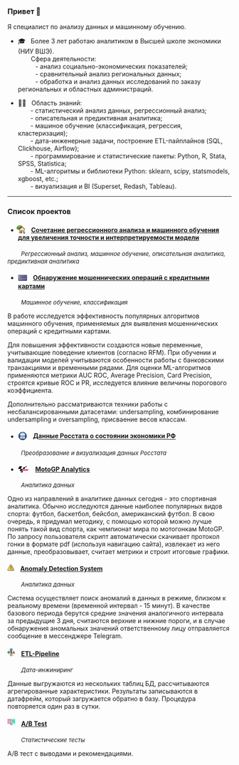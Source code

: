 ### Привет &#x1F44B;

Я специалист по анализу данных и машинному обучению.  
* 🎓 &nbsp; Более 3 лет работаю аналитиком в Высшей школе экономики (НИУ ВШЭ).  
&ensp;&ensp;&ensp;&nbsp;&nbsp;Сфера деятельности:  
&ensp;&ensp;&ensp;&ensp;&ensp; - анализ социально-экономических показателей;  
&ensp;&ensp;&ensp;&ensp;&ensp; - сравнительный анализ региональных данных;  
&ensp;&ensp;&ensp;&ensp;&ensp; - обработка и анализ данных исследований по заказу региональных и областных администраций.
   
* 👷‍♂️ &nbsp; Область знаний:  
    &ensp;&ensp;&ensp;&ensp;\- статистический анализ данных, регрессионный анализ;  
    &ensp;&ensp;&ensp;&ensp;\- описательная и предиктивная аналитика;  
    &ensp;&ensp;&ensp;&ensp;\- машиное обучение (классификация, регрессия, кластеризация);  
    &ensp;&ensp;&ensp;&ensp;\- дата-инженерные задачи, построение ETL-пайплайнов (SQL, Clickhouse, Airflow);  
    &ensp;&ensp;&ensp;&ensp;\- программирование и статистические пакеты: Python, R, Stata, SPSS, Statistica;  
    &ensp;&ensp;&ensp;&ensp;\- ML-алгоритмы и библиотеки Python: sklearn, scipy, statsmodels, xgboost, etc.;  
    &ensp;&ensp;&ensp;&ensp;\- визуализация и BI (Superset, Redash, Tableau).

<hr style='color:red'>

### Список проектов

- #### <img src='img/logo-house.png' valign='-0.2em' width='20' style='margin-left:-0.3em;'> &ensp; [Сочетание регрессионного анализа и машинного обучения для увеличения точности и интерпретируемости модели](https://a-chasovsky.github.io/house-prices/)

<font size='2'> &ensp; &ensp; &ensp; *Регрессионный анализ, машинное обучение, описательная аналитика, предиктивная аналитика* </font>




- #### <img src='img/logo-credit-card.png' valign='-0.35em' width='20'> &ensp; [Обнаружение мошеннических операций с кредитными картами](https://a-chasovsky.github.io/credit-card-fraud-detection/)

<font size='2'> &ensp; &ensp; &ensp; *Машинное обучение, классификация* </font>

В работе исследуется эффективность популярных алгоритмов машинного обучения, применяемых для выявления мошеннических операций с кредитными картами. 

Для повышения эффективности создаются новые переменные, учитывающие поведение клиентов (согласно RFM). При обучении и валидации моделей учитываются особенности работы с банковскими транзакциями и временными рядами. Для оценки ML-алгоритмов применяются метрики AUC ROC, Average Precision, Card Precision, строятся кривые ROC и PR, исследуется влияние величины порогового коэффициента. 

Дополнительно рассматриваются техники работы с несбалансированными датасетами: undersampling, комбинирование undersampling и oversampling, присваение весов классам. 

- #### <img src='img/logo-economics.png' valign='-0.35em' width='20'> &ensp; [Данные Росстата о состоянии экономики РФ](https://a-chasovsky.github.io/economics-rus/)

<font size='2'> &ensp; &ensp; &ensp; *Преобразование и визуализация данных Росстата* </font>





- #### <img src='img/logo-motogp.png' valign='-0.18em' width='25'> &ensp; [MotoGP Analytics](https://a-chasovsky.github.io/motogp-analytics/)

<font size='2'> &ensp; &ensp; &ensp; *Аналитика данных* </font>

Одно из направлений в аналитике данных сегодня - это спортивная аналитика. Обычно исследуются данные наиболее популярных видов спорта: футбол, баскетбол, бейсбол, американский футбол. В свою очередь, я придумал методику, с помощью которой можно лучше понять такой вид спорта, как чемпионат мира по мотогонкам MotoGP. По запросу пользователя скрипт автоматически скачивает протокол гонки в формате pdf (используя навигацию сайта), извлекает из него данные, преобразовывает, считает метрики и строит итоговые графики.  

#### <img src='img/logo-alert.png' valign='0em' width='15'> &ensp; [Anomaly Detection System](https://github.com/a-chasovsky/kc_anomaly_detection_system)

<font size='2'> &ensp; &ensp; &ensp; *Аналитика данных* </font>

Система осуществляет поиск аномалий в данных в режиме, близком к реальному времени (временной интервал - 15 минут). В качестве базового периода берутся средние значения аналогичного интервала за предыдущие 3 дня, считаются верхние и нижние пороги, и в случае обнаружения аномальных значений ответственному лицу отправляется сообщение в мессенджере Telegram.

#### <img src='img/logo-etl.png' width='17' style='vertical-align:0em;'> &ensp; [ETL-Pipeline](https://github.com/a-chasovsky/kc_etl_pipeline)

<font size='2'> &ensp; &ensp; &ensp; *Дата-инжиниринг* </font>

Данные выгружаются из нескольких таблиц БД, рассчитываются агрегированные характеристики. Результаты записываются в датафрейм, который загружается обратно в базу. Процедура повторяется один раз в сутки.

#### <img src='img/logo-ab.png' width='17' style='vertical-align:0em;'> &ensp; [A/B Test](https://github.com/a-chasovsky/kc_ab_testing)

<font size='2'> &ensp; &ensp; &ensp; *Статистические тесты* </font>

A/B тест с выводами и рекомендациями.